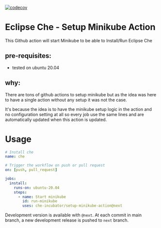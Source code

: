 [![codecov](https://img.shields.io/codecov/c/github/che-incubator/setup-minikube-action)](https://codecov.io/gh/che-incubator/setup-minikube-action)

# Eclipse Che - Setup Minikube Action

This Github action will start Minikube to be able to Install/Run Eclipse Che

## pre-requisites:

- tested on ubuntu 20.04

## why:

There are tons of github actions to setup minikube but as the idea was here to have a single action without any setup it was not the case.

It's because the idea is to have the minikube setup logic in the action and no configuration setting at all so every job use the same lines and are automatically updated when this action is updated.

# Usage

```yaml
# Install che
name: che

# Trigger the workflow on push or pull request
on: [push, pull_request]

jobs:
  install:
    runs-on: ubuntu-20.04
    steps:
      - name: Start minikube
        id: run-minikube
        uses: che-incubator/setup-minikube-action@next
```

Development version is available with `@next`. At each commit in main branch, a new development release is pushed to `next` branch.
